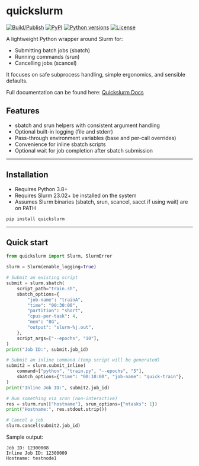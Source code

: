 # quickslurm
[![Build/Publish](https://github.com/quickslurm/quickslurm/actions/workflows/build-and-publish.yml/badge.svg?branch=main)](https://github.com/quickslurm/quickslurm/actions/workflows/build-and-publish.yml)
[![PyPI](https://img.shields.io/pypi/v/quickslurm)](https://pypi.org/project/quickslurm/)
[![Python versions](https://img.shields.io/pypi/pyversions/quickslurm)](https://pypi.org/project/quickslurm/)
[![License](https://img.shields.io/github/license/quickslurm/quickslurm)](https://github.com/quickslurm/quickslurm/blob/main/LICENSE)


A lightweight Python wrapper around Slurm for:

- Submitting batch jobs (sbatch)
- Running commands (srun)
- Cancelling jobs (scancel)

It focuses on safe subprocess handling, simple ergonomics, and sensible defaults.

Full documentation can be found here: [Quickslurm Docs](https://quickslurm.github.io/quickslurm/)

## Features

- sbatch and srun helpers with consistent argument handling
- Optional built-in logging (file and stderr)
- Pass-through environment variables (base and per-call overrides)
- Convenience for inline sbatch scripts
- Optional wait for job completion after sbatch submission

---

## Installation

- Requires Python 3.8+
- Requires Slurm 23.02+ be installed on the system
- Assumes Slurm binaries (sbatch, srun, scancel, sacct if using wait) are on PATH

```shell script
pip install quickslurm
```

---

## Quick start

```python
from quickslurm import Slurm, SlurmError

slurm = Slurm(enable_logging=True)

# Submit an existing script
submit = slurm.sbatch(
    script_path="train.sh",
    sbatch_options={
        "job-name": "trainA",
        "time": "00:30:00",
        "partition": "short",
        "cpus-per-task": 4,
        "mem": "8G",
        "output": "slurm-%j.out",
    },
    script_args=["--epochs", "10"],
)
print("Job ID:", submit.job_id)

# Submit an inline command (temp script will be generated)
submit2 = slurm.submit_inline(
    command=["python", "train.py", "--epochs", "5"],
    sbatch_options={"time": "00:10:00", "job-name": "quick-train"},
)
print("Inline Job ID:", submit2.job_id)

# Run something via srun (non-interactive)
res = slurm.run(["hostname"], srun_options={"ntasks": 1})
print("Hostname:", res.stdout.strip())

# Cancel a job
slurm.cancel(submit2.job_id)
```

Sample output:

```
Job ID: 12300008
Inline Job ID: 12300009
Hostname: testnode1
```
